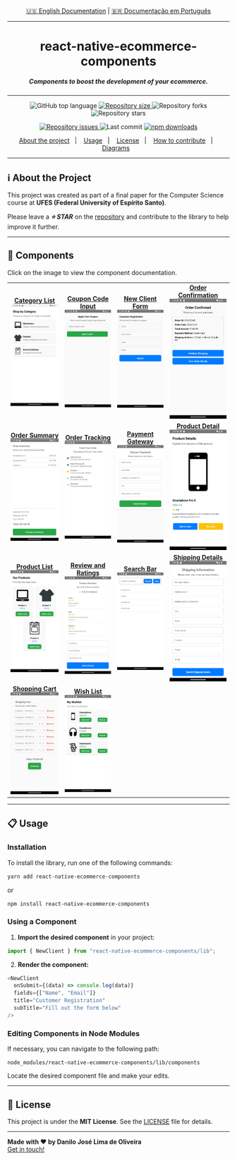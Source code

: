 <p align="center">
  <a href="./README.md">🇺🇸 English Documentation</a> | 
  <a href="./README-pt.md">🇧🇷 Documentação em Português</a>
</p>

---

<h1 align="center">
  react-native-ecommerce-components
</h1>

<h5 align="center">
  Components to boost the development of your ecommerce.
</h5>

---

<p align="center">
  <img alt="GitHub top language" src="https://img.shields.io/github/languages/top/Danilo-Js/react-native-ecommerce-components">

  <a href="https://img.shields.io/github/repo-size/Danilo-Js/react-native-ecommerce-components/commits/master">
    <img alt="Repository size" src="https://img.shields.io/github/repo-size/Danilo-Js/react-native-ecommerce-components">
  </a>
  
  <img alt="Repository forks" src="https://img.shields.io/github/forks/Danilo-Js/react-native-ecommerce-components">
  
  <img alt="Repository stars" src="https://img.shields.io/github/stars/Danilo-Js/react-native-ecommerce-components">
</p>

<p align="center">
  <a href="https://img.shields.io/github/issues/Danilo-Js/react-native-ecommerce-components/issues">
    <img alt="Repository issues" src="https://img.shields.io/github/issues/Danilo-Js/react-native-ecommerce-components">
  </a>

  <img alt="Last commit" src="https://img.shields.io/github/last-commit/Danilo-Js/react-native-ecommerce-components">

  <a href="https://www.npmjs.com/package/react-native-ecommerce-components">
    <img alt="npm downloads" src="https://img.shields.io/npm/dm/react-native-ecommerce-components.svg">
  </a>
</p>

<p align="center">
  <a href="#information_source-about-the-project">About the project</a>&nbsp;&nbsp;&nbsp;|&nbsp;&nbsp;&nbsp;
  <a href="#clipboard-usage">Usage</a>&nbsp;&nbsp;&nbsp;|&nbsp;&nbsp;&nbsp;
  <a href="#memo-license">License</a>&nbsp;&nbsp;&nbsp;|&nbsp;&nbsp;&nbsp;
  <a href="Docs/English/HowToContribuite.md">How to contribute</a>&nbsp;&nbsp;&nbsp;|&nbsp;&nbsp;&nbsp;
  <a href="Docs/English/Diagrams.md">Diagrams</a>&nbsp;&nbsp;&nbsp;
</p>

---

## :information_source: **About the Project**

This project was created as part of a final paper for the Computer Science course at **UFES (Federal University of Espírito Santo)**.

Please leave a **_⭐ STAR_** on the [repository](https://github.com/Danilo-Js/react-native-ecommerce-components) and contribute to the library to help improve it further.

---

## 📸 **Components**

Click on the image to view the component documentation.

<table>
  <tr>
    <td align="center">
      <a href="Docs/English/Usage/CategoryList.md">
        <strong>Category List</strong><br/>
        <img src="Docs/Images/CategoryList.png" alt="CategoryList" width="300"/>
      </a>
    </td>
    <td align="center">
      <a href="Docs/English/Usage/CouponCodeInput.md">
        <strong>Coupon Code Input</strong><br/>
        <img src="Docs/Images/CouponCodeInput.png" alt="CouponCodeInput" width="300"/>
      </a>
    </td>
    <td align="center">
      <a href="Docs/English/Usage/NewClient.md">
        <strong>New Client Form</strong><br/>
        <img src="Docs/Images/NewClient.png" alt="NewClient" width="300"/>
      </a>
    </td>
    <td align="center">
      <a href="Docs/English/Usage/OrderConfirmation.md">
        <strong>Order Confirmation</strong><br/>
        <img src="Docs/Images/OrderConfirmation.png" alt="OrderConfirmation" width="300"/>
      </a>
    </td>
  </tr>
  <tr>
    <td align="center">
      <a href="Docs/English/Usage/OrderSummary.md">
        <strong>Order Summary</strong><br/>
        <img
          src="https://raw.githubusercontent.com/Danilo-Js/react-native-ecommerce-components/main/Docs/Images/OrderSummary.png"
          alt="Order Summary"
          width="300"
        />
      </a>
    </td>
    <td align="center">
      <a href="Docs/English/Usage/OrderTracking.md">
        <strong>Order Tracking</strong><br/>
        <img src="Docs/Images/OrderTracking.png" alt="OrderTracking" width="300"/>
      </a>
    </td>
    <td align="center">
      <a href="Docs/English/Usage/PaymentGateway.md">
        <strong>Payment Gateway</strong><br/>
        <img src="Docs/Images/PaymentGateway.png" alt="PaymentGateway" width="300"/>
      </a>
    </td>
    <td align="center">
      <a href="Docs/English/Usage/ProductDetail.md">
        <strong>Product Detail</strong><br/>
        <img src="Docs/Images/ProductDetail.png" alt="ProductDetail" width="300"/>
      </a>
    </td>
  </tr>
  <tr>
    <td align="center">
      <a href="Docs/English/Usage/ProductList.md">
        <strong>Product List</strong><br/>
        <img src="Docs/Images/ProductList.png" alt="ProductList" width="300"/>
      </a>
    </td>
    <td align="center">
      <a href="Docs/English/Usage/ReviewAndRatings.md">
        <strong>Review and Ratings</strong><br/>
        <img src="Docs/Images/ReviewAndRatings.png" alt="ReviewAndRatings" width="300"/>
      </a>
    </td>
    <td align="center">
      <a href="Docs/English/Usage/SearchBar.md">
        <strong>Search Bar</strong><br/>
        <img src="Docs/Images/SearchBar.png" alt="SearchBar" width="300"/>
      </a>
    </td>
    <td align="center">
      <a href="Docs/English/Usage/ShippingDetails.md">
        <strong>Shipping Details</strong><br/>
        <img src="Docs/Images/ShippingDetails.png" alt="ShippingDetails" width="300"/>
      </a>
    </td>
  </tr>
  <tr>
    <td align="center">
      <a href="Docs/English/Usage/ShoppingCart.md">
        <strong>Shopping Cart</strong><br/>
        <img src="Docs/Images/ShoppingCart.png" alt="ShoppingCart" width="300"/>
      </a>
    </td>
    <td align="center">
      <a href="Docs/English/Usage/WishList.md">
        <strong>Wish List</strong><br/>
        <img src="Docs/Images/WishList.png" alt="WishList" width="300"/>
      </a>
    </td>
  </tr>
</table>

---

## :clipboard: Usage

### **Installation**

To install the library, run one of the following commands:

```sh
yarn add react-native-ecommerce-components
```

or

```sh
npm install react-native-ecommerce-components
```

### **Using a Component**

1. **Import the desired component** in your project:

```js
import { NewClient } from "react-native-ecommerce-components/lib";
```

2. **Render the component:**

```js
<NewClient
  onSubmit={(data) => console.log(data)}
  fields={["Name", "Email"]}
  title="Customer Registration"
  subTitle="Fill out the form below"
/>
```

### **Editing Components in Node Modules**

If necessary, you can navigate to the following path:

```plaintext
node_modules/react-native-ecommerce-components/lib/components
```

Locate the desired component file and make your edits.

---

## :memo: **License**

This project is under the **MIT License**. See the [LICENSE](https://github.com/Danilo-Js/react-native-ecommerce-components/blob/master/LICENSE) file for details.

---

**Made with ❤️ by Danilo José Lima de Oliveira**  
[Get in touch!](https://www.linkedin.com/in/danilo-js/)

